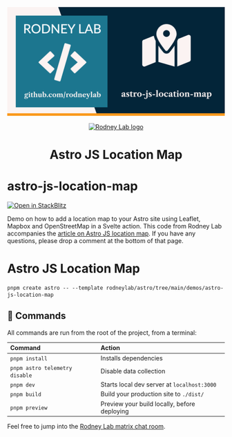 <img src="../../images/rodneylab-github-astro-js-location-map.png" alt="Rodney Lab astro-js-location-map Github banner">

<p align="center">
  <a aria-label="Open Rodney Lab site" href="https://rodneylab.com" rel="nofollow noopener noreferrer">
    <img alt="Rodney Lab logo" src="https://rodneylab.com/assets/icon.png" width="60" />
  </a>
</p>
<h1 align="center">
  Astro JS Location Map
</h1>

# astro-js-location-map

[![Open in StackBlitz](https://developer.stackblitz.com/img/open_in_stackblitz.svg)](https://stackblitz.com/github/rodneylab/astro/tree/main/demos/astro-js-location-map)

Demo on how to add a location map to your Astro site using Leaflet, Mapbox and OpenStreetMap in a Svelte action. This code from Rodney Lab accompanies the <a aria-label="Open Rodney Lab blog post on Astro JS Tutorial" href="https://rodneylab.com/astro-js-location-map/">article on Astro JS location map</a>. If you have any questions, please drop a comment at the bottom of that page.

# Astro JS Location Map

```
pnpm create astro -- --template rodneylab/astro/tree/main/demos/astro-js-location-map
```

## 🧞 Commands

All commands are run from the root of the project, from a terminal:

| Command                        | Action                                       |
| :----------------------------- | :------------------------------------------- |
| `pnpm install`                 | Installs dependencies                        |
| `pnpm astro telemetry disable` | Disable data collection                      |
| `pnpm dev`                     | Starts local dev server at `localhost:3000`  |
| `pnpm build`                   | Build your production site to `./dist/`      |
| `pnpm preview`                 | Preview your build locally, before deploying |

Feel free to jump into the [Rodney Lab matrix chat room](https://matrix.to/#/%23rodney:matrix.org).

